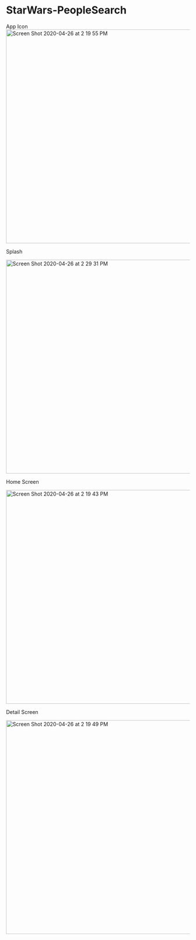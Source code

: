 # StarWars-PeopleSearch

App Icon
<img width="584" alt="Screen Shot 2020-04-26 at 2 19 55 PM" src="https://user-images.githubusercontent.com/29422737/80320274-66704a00-87ca-11ea-984f-a5586a281216.png">

Splash

<img width="584" alt="Screen Shot 2020-04-26 at 2 29 31 PM" src="https://user-images.githubusercontent.com/29422737/80320285-6ff9b200-87ca-11ea-9b45-a44d7a83df05.png">

Home Screen

<img width="584" alt="Screen Shot 2020-04-26 at 2 19 43 PM" src="https://user-images.githubusercontent.com/29422737/80320289-738d3900-87ca-11ea-8158-eadb3d5763d6.png">

Detail Screen

<img width="584" alt="Screen Shot 2020-04-26 at 2 19 49 PM" src="https://user-images.githubusercontent.com/29422737/80320292-74be6600-87ca-11ea-8da1-38ce2de4a5b0.png">
